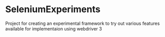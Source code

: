 # SeleniumExperiments


Project for creating an experimental framework to try out various features available for implementaion using webdriver 3
 
